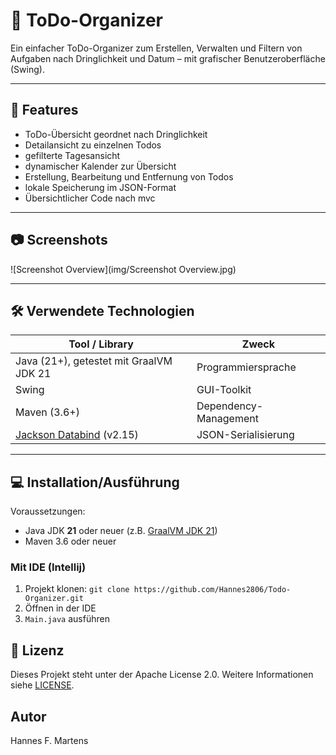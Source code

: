 # 📅 ToDo-Organizer

Ein einfacher ToDo-Organizer zum Erstellen, Verwalten und Filtern von Aufgaben nach Dringlichkeit und Datum – mit grafischer Benutzeroberfläche (Swing).

---

## 🚀 Features

- ToDo-Übersicht geordnet nach Dringlichkeit
- Detailansicht zu einzelnen Todos
- gefilterte Tagesansicht
- dynamischer Kalender zur Übersicht
- Erstellung, Bearbeitung und Entfernung von Todos
- lokale Speicherung im JSON-Format
- Übersichtlicher Code nach mvc

---

## 📷 Screenshots

![Screenshot Overview](img/Screenshot Overview.jpg)

---

## 🛠️ Verwendete Technologien

| Tool / Library                                                   | Zweck                 |
|------------------------------------------------------------------|-----------------------|
| Java (21+), getestet mit GraalVM JDK 21                          | Programmiersprache    |
| Swing                                                            | GUI-Toolkit           |
| Maven (3.6+)                                                     | Dependency-Management |
| [Jackson Databind](https://github.com/FasterXML/jackson) (v2.15) | JSON-Serialisierung   |

---

## 💻 Installation/Ausführung

Voraussetzungen:
- Java JDK **21** oder neuer (z.B. [GraalVM JDK 21](https://www.graalvm.org))
- Maven 3.6 oder neuer

### Mit IDE (Intellij)

1. Projekt klonen: `git clone https://github.com/Hannes2806/Todo-Organizer.git`
2. Öffnen in der IDE
3. `Main.java` ausführen

## 📄 Lizenz

Dieses Projekt steht unter der Apache License 2.0. Weitere Informationen siehe [LICENSE](LICENSE.txt).

## Autor

Hannes F. Martens 
